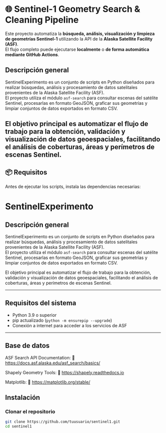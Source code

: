 # 🌐 Sentinel-1 Geometry Search & Cleaning Pipeline

Este proyecto automatiza la **búsqueda, análisis, visualización y limpieza de geometrías Sentinel-1** utilizando la API de la **Alaska Satellite Facility (ASF)**.  
El flujo completo puede ejecutarse **localmente** o **de forma automática mediante GitHub Actions**.

## Descripción general
SentinelExperimento es un conjunto de scripts en Python diseñados para realizar búsquedas, análisis y procesamiento de datos satelitales provenientes de la Alaska Satellite Facility (ASF).  
El proyecto utiliza el módulo `asf-search` para consultar escenas del satélite Sentinel, procesarlas en formato GeoJSON, graficar sus geometrías y limpiar conjuntos de datos exportados en formato CSV.

El objetivo principal es automatizar el flujo de trabajo para la obtención, validación y visualización de datos geoespaciales, facilitando el análisis de coberturas, áreas y perímetros de escenas Sentinel.
---

## 📦 Requisitos

Antes de ejecutar los scripts, instala las dependencias necesarias:

# SentinelExperimento

## Descripción general
SentinelExperimento es un conjunto de scripts en Python diseñados para realizar búsquedas, análisis y procesamiento de datos satelitales provenientes de la Alaska Satellite Facility (ASF).  
El proyecto utiliza el módulo `asf-search` para consultar escenas del satélite Sentinel, procesarlas en formato GeoJSON, graficar sus geometrías y limpiar conjuntos de datos exportados en formato CSV.

El objetivo principal es automatizar el flujo de trabajo para la obtención, validación y visualización de datos geoespaciales, facilitando el análisis de coberturas, áreas y perímetros de escenas Sentinel.

---

## Requisitos del sistema

- Python 3.9 o superior  
- pip actualizado (`python -m ensurepip --upgrade`)
- Conexión a internet para acceder a los servicios de ASF

---
## Base de datos

ASF Search API Documentation:
🔗 https://docs.asf.alaska.edu/asf_search/basics/

Shapely Geometry Tools:
🔗 https://shapely.readthedocs.io

Matplotlib:
🔗 https://matplotlib.org/stable/

## Instalación

### Clonar el repositorio

```bash
git clone https://github.com/tuusuario/sentinel1.git
cd sentinel1


